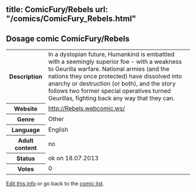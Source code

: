 title: ComicFury/Rebels
url: "/comics/ComicFury_Rebels.html"
---
Dosage comic ComicFury/Rebels
-----------------------------------------

<p id="msg"></p>
<script type="text/javascript">
if (window.location.search === '?edit_info_mail=sent_ok') {
  var elem = document.getElementById("msg");
  elem.innerHTML = 'Edited information sucessfully sent for review, which is usually done daily. Thanks!';
  elem.className = 'ok';
}
</script>
<table class="comicinfo">
<tr>
<th>Description</th><td>In a dystopian future, Humankind is embattled with a seemingly superior foe - with a weakness to Geurilla warfare. National armies (and the nations they once protected) have dissolved into anarchy or destruction (or both), and the story follows two former special operatives turned Geurillas, fighting back any way that they can.</td>
</tr>
<tr>
<th>Website</th><td><a href="http://Rebels.webcomic.ws/">http://Rebels.webcomic.ws/</a></td>
</tr>
<tr>
<th>Genre</th><td>Other</td>
</tr>
<tr>
<th>Language</th><td>English</td>
</tr>
<tr>
<th>Adult content</th><td>no</td>
</tr>
<tr>
<th>Status</th><td>ok on 18.07.2013</td>
</tr>
<tr>
<th>Votes</th><td>0</td>
</tr>
</table>

[Edit this info](ComicFury_Rebels_edit.html) or go back to the [comic list](../comic-index.html).
